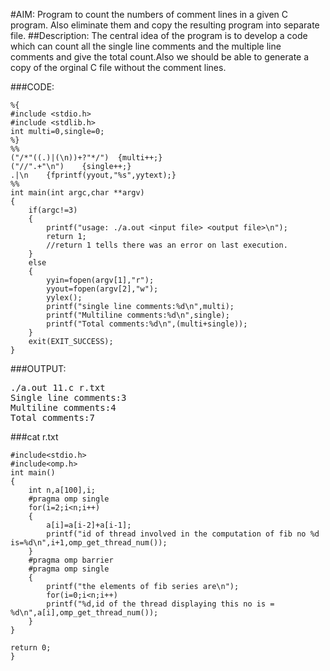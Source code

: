 #AIM:
Program to count the numbers of comment lines in a given C program. 
Also eliminate them and copy the resulting program into separate file.
##Description:
The central idea of the program is to develop a code which can count all the single line comments and the multiple line comments and give the total count.Also we should be able to generate a copy of the orginal C file without the comment lines.

###CODE:

    %{
    #include <stdio.h>
    #include <stdlib.h>
    int multi=0,single=0;
    %}
	%%
	("/*"((.)|(\n))+?"*/")	{multi++;}
    ("//".+"\n")	{single++;}
    .|\n	{fprintf(yyout,"%s",yytext);}
	%%
	int main(int argc,char **argv)
	{
		if(argc!=3)
		{
			printf("usage: ./a.out <input file> <output file>\n");
			return 1;
            //return 1 tells there was an error on last execution.
		}
		else
		{
			yyin=fopen(argv[1],"r");
			yyout=fopen(argv[2],"w");
			yylex();
			printf("single line comments:%d\n",multi);
			printf("Multiline comments:%d\n",single);
			printf("Total comments:%d\n",(multi+single));
		}
		exit(EXIT_SUCCESS);
	}

###OUTPUT:
<pre>
./a.out 11.c r.txt
Single line comments:3
Multiline comments:4
Total comments:7
</pre>

###cat r.txt

	#include<stdio.h>
	#include<omp.h>
	int main()
	{
		int n,a[100],i;
		#pragma omp single
		for(i=2;i<n;i++)
		{
			a[i]=a[i-2]+a[i-1];
			printf("id of thread involved in the computation of fib no %d is=%d\n",i+1,omp_get_thread_num());
		}
		#pragma omp barrier
		#pragma omp single
		{
			printf("the elements of fib series are\n");
			for(i=0;i<n;i++)
			printf("%d,id of the thread displaying this no is =  %d\n",a[i],omp_get_thread_num());
		}
   	}

   	return 0;
	}